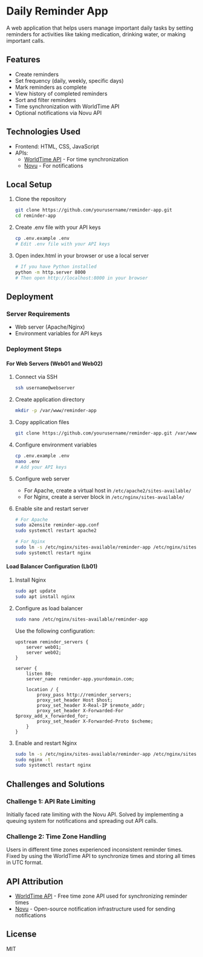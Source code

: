 ﻿# Daily Reminder App

A web application that helps users manage important daily tasks by setting reminders for activities like taking medication, drinking water, or making important calls.

## Features

- Create reminders
- Set frequency (daily, weekly, specific days)
- Mark reminders as complete
- View history of completed reminders
- Sort and filter reminders
- Time synchronization with WorldTime API
- Optional notifications via Novu API

## Technologies Used

- Frontend: HTML, CSS, JavaScript
- APIs:
  - [WorldTime API](http://worldtimeapi.org/) - For time synchronization
  - [Novu](https://novu.co/) - For notifications

## Local Setup

1. Clone the repository
   ```bash
   git clone https://github.com/yourusername/reminder-app.git
   cd reminder-app
   ```

2. Create .env file with your API keys
   ```bash
   cp .env.example .env
   # Edit .env file with your API keys
   ```

3. Open index.html in your browser or use a local server
   ```bash
   # If you have Python installed
   python -m http.server 8000
   # Then open http://localhost:8000 in your browser
   ```

## Deployment

### Server Requirements
- Web server (Apache/Nginx)
- Environment variables for API keys

### Deployment Steps

#### For Web Servers (Web01 and Web02)

1. Connect via SSH
   ```bash
   ssh username@webserver
   ```

2. Create application directory
   ```bash
   mkdir -p /var/www/reminder-app
   ```

3. Copy application files
   ```bash
   git clone https://github.com/yourusername/reminder-app.git /var/www/reminder-app
   ```

4. Configure environment variables
   ```bash
   cp .env.example .env
   nano .env
   # Add your API keys
   ```

5. Configure web server
   - For Apache, create a virtual host in `/etc/apache2/sites-available/`
   - For Nginx, create a server block in `/etc/nginx/sites-available/`

6. Enable site and restart server
   ```bash
   # For Apache
   sudo a2ensite reminder-app.conf
   sudo systemctl restart apache2
   
   # For Nginx
   sudo ln -s /etc/nginx/sites-available/reminder-app /etc/nginx/sites-enabled/
   sudo systemctl restart nginx
   ```

#### Load Balancer Configuration (Lb01)

1. Install Nginx
   ```bash
   sudo apt update
   sudo apt install nginx
   ```

2. Configure as load balancer
   ```bash
   sudo nano /etc/nginx/sites-available/reminder-app
   ```
   
   Use the following configuration:
   ```
   upstream reminder_servers {
       server web01;
       server web02;
   }
   
   server {
       listen 80;
       server_name reminder-app.yourdomain.com;
       
       location / {
           proxy_pass http://reminder_servers;
           proxy_set_header Host $host;
           proxy_set_header X-Real-IP $remote_addr;
           proxy_set_header X-Forwarded-For $proxy_add_x_forwarded_for;
           proxy_set_header X-Forwarded-Proto $scheme;
       }
   }
   ```

3. Enable and restart Nginx
   ```bash
   sudo ln -s /etc/nginx/sites-available/reminder-app /etc/nginx/sites-enabled/
   sudo nginx -t
   sudo systemctl restart nginx
   ```

## Challenges and Solutions

### Challenge 1: API Rate Limiting
Initially faced rate limiting with the Novu API. Solved by implementing a queuing system for notifications and spreading out API calls.

### Challenge 2: Time Zone Handling
Users in different time zones experienced inconsistent reminder times. Fixed by using the WorldTime API to synchronize times and storing all times in UTC format.

## API Attribution

- [WorldTime API](http://worldtimeapi.org/) - Free time zone API used for synchronizing reminder times
- [Novu](https://novu.co/) - Open-source notification infrastructure used for sending notifications

## License

MIT
